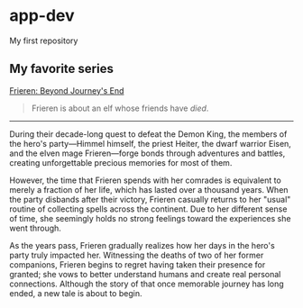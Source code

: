 # app-dev
My first repository
## My favorite series

[Frieren: Beyond Journey's End]([https://www.example.com](https://myanimelist.net/anime/52991/Sousou_no_Frieren))
 > Frieren is about an elf whose friends have *died*.

---

During their decade-long quest to defeat the Demon King, the members of the hero's party—Himmel himself, the priest Heiter, the dwarf warrior Eisen, and the elven mage Frieren—forge bonds through adventures and battles, creating unforgettable precious memories for most of them.

However, the time that Frieren spends with her comrades is equivalent to merely a fraction of her life, which has lasted over a thousand years. When the party disbands after their victory, Frieren casually returns to her "usual" routine of collecting spells across the continent. Due to her different sense of time, she seemingly holds no strong feelings toward the experiences she went through.

As the years pass, Frieren gradually realizes how her days in the hero's party truly impacted her. Witnessing the deaths of two of her former companions, Frieren begins to regret having taken their presence for granted; she vows to better understand humans and create real personal connections. Although the story of that once memorable journey has long ended, a new tale is about to begin.
 

